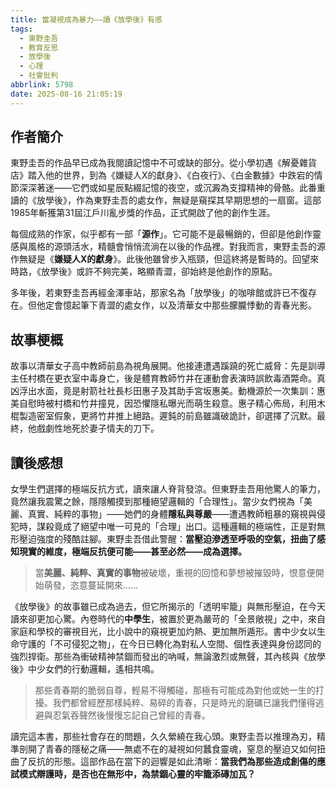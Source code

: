 ```yaml
---
title: 當凝視成為暴力——讀《放學後》有感
tags:
  - 東野圭吾
  - 教育反思
  - 放學後
  - 心理
  - 社會批判
abbrlink: 5798
date: 2025-08-16 21:05:19
---
```

## 作者簡介

東野圭吾的作品早已成為我閱讀記憶中不可或缺的部分。從小學初遇《解憂雜貨店》踏入他的世界，到為《嫌疑人X的獻身》、《白夜行》、《白金數據》中跌宕的情節深深著迷——它們或如星辰點綴記憶的夜空，或沉澱為支撐精神的骨骼。此番重讀的《放學後》，作為東野圭吾的處女作，無疑是窺探其早期思想的一扇窗。這部1985年斬獲第31屆江戶川亂步獎的作品，正式開啟了他的創作生涯。

每個成熟的作家，似乎都有一部「**源作**」。它可能不是最暢銷的，但卻是他創作靈感與風格的源頭活水，精髓會悄悄流淌在以後的作品裡。對我而言，東野圭吾的源作無疑是《**嫌疑人X的獻身**》。此後他雖曾步入瓶頸，但這終將是暫時的。回望來時路，《放學後》或許不夠完美，略顯青澀，卻始終是他創作的原點。

多年後，若東野圭吾再經金澤車站，那家名為「放學後」的咖啡館或許已不復存在。但他定會憶起筆下青澀的處女作，以及清華女中那些朦朧悸動的青春光影。

## 故事梗概

故事以清華女子高中教師前島為視角展開。他接連遭遇蹊蹺的死亡威脅：先是訓導主任村橋在更衣室中毒身亡，後是體育教師竹井在運動會表演時誤飲毒酒斃命。真凶浮出水面，竟是射箭社社長杉田惠子及其助手宮坂惠美。動機源於一次集訓：惠美自慰時被村橋和竹井撞見，因恐懼隱私曝光而萌生殺意。惠子精心佈局，利用木棍製造密室假象，更將竹井推上絕路。遲鈍的前島雖識破詭計，卻選擇了沉默。最終，他戲劇性地死於妻子情夫的刀下。

## 讀後感想

女學生們選擇的極端反抗方式，讀來讓人脊背發涼。但東野圭吾用他驚人的筆力，竟然讓我震驚之餘，隱隱觸摸到那種絕望邏輯的「合理性」。當少女們視為「美麗、真實、純粹的事物」——她們的身體**隱私與尊嚴**——遭遇教師粗暴的窺視與侵犯時，謀殺竟成了絕望中唯一可見的「合理」出口。這種邏輯的極端性，正是對無形壓迫強度的殘酷註腳。東野圭吾借此警醒：**當壓迫滲透至呼吸的空氣，扭曲了感知現實的維度，極端反抗便可能——甚至必然——成為選擇。**

> 當**美麗、純粹、真實的事物**被破壞，重視的回憶和夢想被摧毀時，恨意便開始萌發，恣意蔓延開來……

《放學後》的故事雖已成為過去，但它所揭示的「透明牢籠」與無形壓迫，在今天讀來卻更加心驚。內卷時代的**中學生**，被置於更為嚴苛的「全景敞視」之中，來自家庭和學校的審視目光，比小說中的窺視更加灼熱、更加無所遁形。書中少女以生命守護的「不可侵犯之物」，在今日已轉化為對私人空間、個性表達與身份認同的強烈捍衛。那些為衝破精神禁錮而發出的吶喊，無論激烈或無聲，其內核與《放學後》中少女們的行動邏輯，遙相共鳴。

> 那些青春期的脆弱自尊，輕易不得觸碰，那極有可能成為對他或她一生的打擾。我們都曾經歷那樣純粹、易碎的青春，只是時光的磨礪已讓我們懂得逃避與忍氣吞聲然後慢慢忘記自己曾經的青春。

讀完這本書，那些社會存在的問題，久久縈繞在我心頭。東野圭吾以推理為刃，精準剖開了青春的隱秘之痛——無處不在的凝視如何蠶食靈魂，窒息的壓迫又如何扭曲了反抗的形態。這部作品在當下的迴響是如此清晰：**當我們為那些造成創傷的應試模式辯護時，是否也在無形中，為禁錮心靈的牢籠添磚加瓦？**